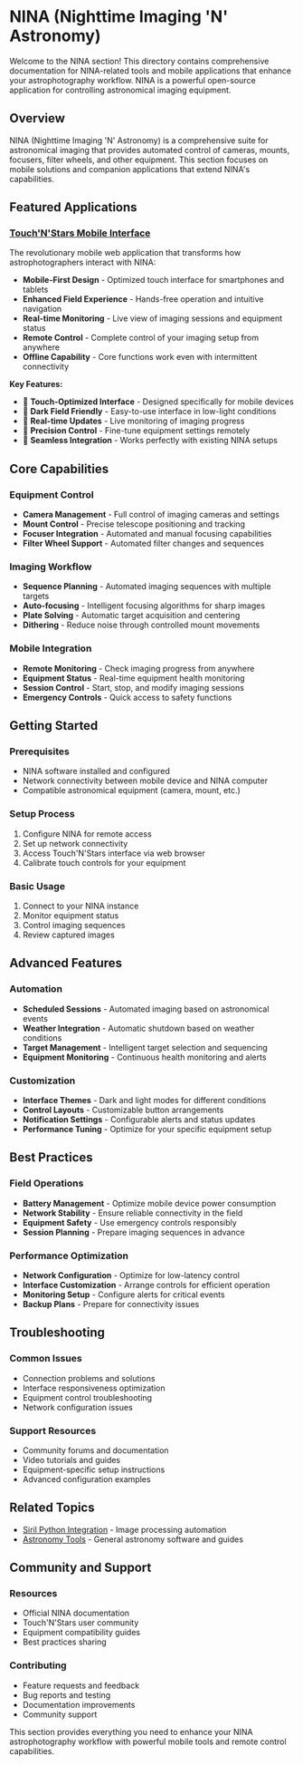 # NINA (Nighttime Imaging 'N' Astronomy)

Welcome to the NINA section! This directory contains comprehensive documentation for NINA-related tools and mobile applications that enhance your astrophotography workflow. NINA is a powerful open-source application for controlling astronomical imaging equipment.

## Overview

NINA (Nighttime Imaging 'N' Astronomy) is a comprehensive suite for astronomical imaging that provides automated control of cameras, mounts, focusers, filter wheels, and other equipment. This section focuses on mobile solutions and companion applications that extend NINA's capabilities.

## Featured Applications

### [Touch'N'Stars Mobile Interface](touch-n-star.md)

The revolutionary mobile web application that transforms how astrophotographers interact with NINA:

- **Mobile-First Design** - Optimized touch interface for smartphones and tablets
- **Enhanced Field Experience** - Hands-free operation and intuitive navigation
- **Real-time Monitoring** - Live view of imaging sessions and equipment status
- **Remote Control** - Complete control of your imaging setup from anywhere
- **Offline Capability** - Core functions work even with intermittent connectivity

**Key Features:**

- 📱 **Touch-Optimized Interface** - Designed specifically for mobile devices
- 🌙 **Dark Field Friendly** - Easy-to-use interface in low-light conditions
- 📡 **Real-time Updates** - Live monitoring of imaging progress
- 🎯 **Precision Control** - Fine-tune equipment settings remotely
- 🔄 **Seamless Integration** - Works perfectly with existing NINA setups

## Core Capabilities

### Equipment Control

- **Camera Management** - Full control of imaging cameras and settings
- **Mount Control** - Precise telescope positioning and tracking
- **Focuser Integration** - Automated and manual focusing capabilities
- **Filter Wheel Support** - Automated filter changes and sequences

### Imaging Workflow

- **Sequence Planning** - Automated imaging sequences with multiple targets
- **Auto-focusing** - Intelligent focusing algorithms for sharp images
- **Plate Solving** - Automatic target acquisition and centering
- **Dithering** - Reduce noise through controlled mount movements

### Mobile Integration

- **Remote Monitoring** - Check imaging progress from anywhere
- **Equipment Status** - Real-time equipment health monitoring
- **Session Control** - Start, stop, and modify imaging sessions
- **Emergency Controls** - Quick access to safety functions

## Getting Started

### Prerequisites

- NINA software installed and configured
- Network connectivity between mobile device and NINA computer
- Compatible astronomical equipment (camera, mount, etc.)

### Setup Process

1. Configure NINA for remote access
2. Set up network connectivity
3. Access Touch'N'Stars interface via web browser
4. Calibrate touch controls for your equipment

### Basic Usage

1. Connect to your NINA instance
2. Monitor equipment status
3. Control imaging sequences
4. Review captured images

## Advanced Features

### Automation

- **Scheduled Sessions** - Automated imaging based on astronomical events
- **Weather Integration** - Automatic shutdown based on weather conditions
- **Target Management** - Intelligent target selection and sequencing
- **Equipment Monitoring** - Continuous health monitoring and alerts

### Customization

- **Interface Themes** - Dark and light modes for different conditions
- **Control Layouts** - Customizable button arrangements
- **Notification Settings** - Configurable alerts and status updates
- **Performance Tuning** - Optimize for your specific equipment setup

## Best Practices

### Field Operations

- **Battery Management** - Optimize mobile device power consumption
- **Network Stability** - Ensure reliable connectivity in the field
- **Equipment Safety** - Use emergency controls responsibly
- **Session Planning** - Prepare imaging sequences in advance

### Performance Optimization

- **Network Configuration** - Optimize for low-latency control
- **Interface Customization** - Arrange controls for efficient operation
- **Monitoring Setup** - Configure alerts for critical events
- **Backup Plans** - Prepare for connectivity issues

## Troubleshooting

### Common Issues

- Connection problems and solutions
- Interface responsiveness optimization
- Equipment control troubleshooting
- Network configuration issues

### Support Resources

- Community forums and documentation
- Video tutorials and guides
- Equipment-specific setup instructions
- Advanced configuration examples

## Related Topics

- [Siril Python Integration](../siril/index.md) - Image processing automation
- [Astronomy Tools](../index.md) - General astronomy software and guides

## Community and Support

### Resources

- Official NINA documentation
- Touch'N'Stars user community
- Equipment compatibility guides
- Best practices sharing

### Contributing

- Feature requests and feedback
- Bug reports and testing
- Documentation improvements
- Community support

This section provides everything you need to enhance your NINA astrophotography workflow with powerful mobile tools and remote control capabilities.

